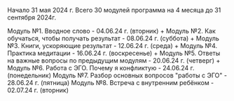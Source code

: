 Начало 31 мая 2024 г.
Всего 30 модулей программа на 4 месяца до 31 сентября 2024г.

Модуль №1. Вводное слово - 04.06.24 г. (вторник) +
Модуль №2. Как обучаться, чтобы получать результат - 08.06.24 г. (суббота) +
Модуль №3. Книги, ускоряющие результат - 12.06.24 г. (среда) +
Модуль №4. Практика медитации - 16.06.24 г. (воскресенье) +
Модуль №5. Ответы на важные вопросы по предыдущим модулям - 20.06.24 г. (четверг) +
Модуль №6. Работа с ЭГО. Почему я конфликтую - 24.06.24 г. (понедельник)
Модуль №7. Разбор основных вопросов "работы с ЭГО" - 28.06.24 г. (пятница)
Модуль №8. Встреча с внутренним ребёнком - 02.07.24 г. (вторник)
